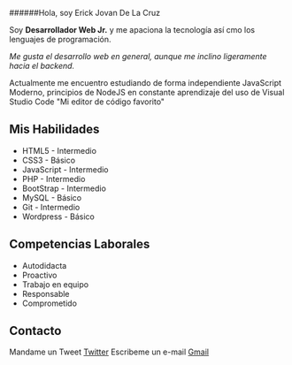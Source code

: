 ######Hola, soy Erick Jovan De La Cruz

Soy **Desarrollador Web Jr.** y me apaciona la tecnología así cmo los lenguajes de programación.

*Me gusta el desarrollo web en general, aunque me inclino ligeramente hacia el backend.*

Actualmente me encuentro estudiando de forma independiente JavaScript Moderno, principios de NodeJS en constante aprendizaje del uso de Visual Studio Code "Mi editor de código favorito"

## Mis Habilidades
* HTML5 - Intermedio
* CSS3  - Básico
* JavaScript - Intermedio
* PHP   - Intermedio
* BootStrap  - Intermedio
* MySQL - Básico
* Git   - Intermedio
* Wordpress - Básico

## Competencias Laborales
* Autodidacta
* Proactivo
* Trabajo en equipo
* Responsable
* Comprometido

## Contacto
Mandame un Tweet [Twitter](https://twitter.com/ErickJovanC)
Escribeme un e-mail [Gmail](erickjovan106@gmail.com)
